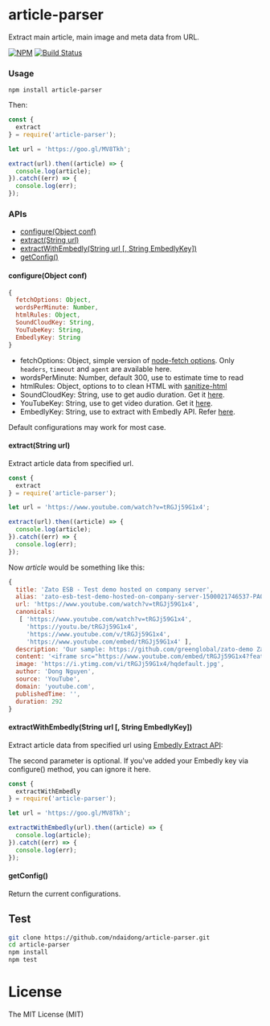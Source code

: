 # article-parser
Extract main article, main image and meta data from URL.

[![NPM](https://badge.fury.io/js/article-parser.svg)](https://badge.fury.io/js/article-parser)
[![Build Status](https://travis-ci.org/ndaidong/article-parser.svg?branch=master)](https://travis-ci.org/ndaidong/article-parser)


### Usage

```
npm install article-parser
```

Then:

```js
const {
  extract
} = require('article-parser');

let url = 'https://goo.gl/MV8Tkh';

extract(url).then((article) => {
  console.log(article);
}).catch((err) => {
  console.log(err);
});
```

### APIs

 - [configure(Object conf)](#configureobject-conf)
 - [extract(String url)](#extractstring-url)
 - [extractWithEmbedly(String url [, String EmbedlyKey])](#extractwithembedlystring-url--string-embedlykey)
 - [getConfig()](#getconfig)


#### configure(Object conf)

```js
{
  fetchOptions: Object,
  wordsPerMinute: Number,
  htmlRules: Object,
  SoundCloudKey: String,
  YouTubeKey: String,
  EmbedlyKey: String
}
```

- fetchOptions: Object, simple version of [node-fetch options](https://www.npmjs.com/package/node-fetch#options). Only `headers`, `timeout` and `agent` are available here.
- wordsPerMinute: Number, default 300, use to estimate time to read
- htmlRules: Object, options to to clean HTML with [sanitize-html](https://www.npmjs.com/package/sanitize-html#what-are-the-default-options)
- SoundCloudKey: String, use to get audio duration. Get it [here](https://developers.soundcloud.com/).
- YouTubeKey: String, use to get video duration. Get it [here](https://console.developers.google.com/).
- EmbedlyKey: String, use to extract with Embedly API. Refer [here](http://docs.embed.ly/docs/extract).

Default configurations may work for most case.


#### extract(String url)

Extract article data from specified url.

```js
const {
  extract
} = require('article-parser');

let url = 'https://www.youtube.com/watch?v=tRGJj59G1x4';

extract(url).then((article) => {
  console.log(article);
}).catch((err) => {
  console.log(err);
});
```

Now *article* would be something like this:

```js
{
  title: 'Zato ESB - Test demo hosted on company server',
  alias: 'zato-esb-test-demo-hosted-on-company-server-1500021746537-PAQXw8IYcU',
  url: 'https://www.youtube.com/watch?v=tRGJj59G1x4',
  canonicals:
   [ 'https://www.youtube.com/watch?v=tRGJj59G1x4',
     'https://youtu.be/tRGJj59G1x4',
     'https://www.youtube.com/v/tRGJj59G1x4',
     'https://www.youtube.com/embed/tRGJj59G1x4' ],
  description: 'Our sample: https://github.com/greenglobal/zato-demo Zato homepage: https://zato.io Tutorial: "Zato — a powerful Python-based ESB solution for your SOA" http...',
  content: '<iframe src="https://www.youtube.com/embed/tRGJj59G1x4?feature=oembed" frameborder="0" allowfullscreen></iframe>',
  image: 'https://i.ytimg.com/vi/tRGJj59G1x4/hqdefault.jpg',
  author: 'Dong Nguyen',
  source: 'YouTube',
  domain: 'youtube.com',
  publishedTime: '',
  duration: 292
}

```

#### extractWithEmbedly(String url [, String EmbedlyKey])

Extract article data from specified url using [Embedly Extract API](http://embed.ly/extract):

The second parameter is optional. If you've added your Embedly key via configure() method, you can ignore it here.

```js
const {
  extractWithEmbedly
} = require('article-parser');

let url = 'https://goo.gl/MV8Tkh';

extractWithEmbedly(url).then((article) => {
  console.log(article);
}).catch((err) => {
  console.log(err);
});
```


#### getConfig()

Return the current configurations.


## Test

```bash
git clone https://github.com/ndaidong/article-parser.git
cd article-parser
npm install
npm test
```

# License

The MIT License (MIT)

